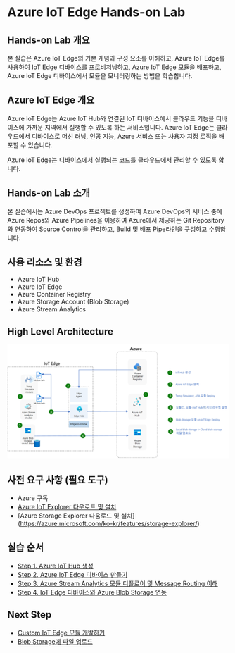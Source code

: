 # Azure IoT Edge Hands-on Lab

## Hands-on Lab 개요

본 실습은 Azure IoT Edge의 기본 개념과 구성 요소를 이해하고, Azure IoT Edge를 사용하여 IoT Edge 디바이스를 프로비저닝하고, Azure IoT Edge 모듈을 배포하고, Azure IoT Edge 디바이스에서 모듈을 모니터링하는 방법을 학습합니다.

## Azure IoT Edge 개요

Azure IoT Edge는 Azure IoT Hub와 연결된 IoT 디바이스에서 클라우드 기능을 디바이스에 가까운 지역에서 실행할 수 있도록 하는 서비스입니다. Azure IoT Edge는 클라우드에서 디바이스로 머신 러닝, 인공 지능, Azure 서비스 또는 사용자 지정 로직을 배포할 수 있습니다. 

Azure IoT Edge는 디바이스에서 실행되는 코드를 클라우드에서 관리할 수 있도록 합니다. 

## Hands-on Lab 소개

본 실습에서는 Azure DevOps 프로젝트를 생성하여 Azure DevOps의 서비스 중에 Azure Repos와 Azure Pipelines을 이용하여 Azure에서 제공하는 Git Repository와 연동하여 Source Control을 관리하고, Build 및 배포 Pipe라인을 구성하고 수행합니다. 

## 사용 리소스 및 환경
  * Azure IoT Hub
  * Azure IoT Edge
  * Azure Container Registry
  * Azure Storage Account (Blob Storage)
  * Azure Stream Analytics

## High Level Architecture
  
  <img src="./images/architecture_overview.png" width="640"/>

## 사전 요구 사항 (필요 도구)

* Azure 구독
* [Azure IoT Explorer 다운로드 및 설치](https://github.com/Azure/azure-iot-explorer/releases)
* [Azure Storage Explorer 다움로드 및 설치] (https://azure.microsoft.com/ko-kr/features/storage-explorer/)

## 실습 순서

* [Step 1. Azure IoT Hub 생성](https://learn.microsoft.com/ko-kr/azure/iot-hub/iot-hub-create-through-portal)
* [Step 2. Azure IoT Edge 디바이스 만들기](https://github.com/jeongaelee/Azure-IoT-Edge-Stoage/blob/main/step02.md)
* [Step 3. Azure Stream Analytics 모듈 디플로이 및 Message Routing 이해](https://github.com/jeongaelee/Azure-IoT-Edge-Stoage/blob/main/step03.md)
* [Step 4. IoT Edge 디바이스와 Azure Blob Storage 연동](https://github.com/jeongaelee/Azure-IoT-Edge-Stoage/blob/main/step04.md)

## Next Step

* [Custom IoT Edge 모듈 개발하기](https://learn.microsoft.com/en-us/azure/iot-edge/tutorial-develop-for-linux?view=iotedge-1.4&tabs=csharp&pivots=iotedge-dev-cli)
* [Blob Storage에 파일 업로드](https://sandervandevelde.wordpress.com/2019/08/28/azure-iot-edge-blob-module-posts-dosed-in-blocks-blockblobs-in-storage/)
